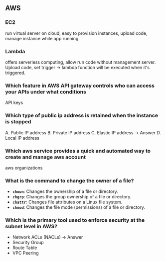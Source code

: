 ## AWS

### EC2

run virtual server on cloud, easy to provision instances, upload code, manage instance while app running.

### Lambda

offers serverless computing, allow run code without management server. Upload code, set trigger -> lambda function will be executed when it's triggered.

### Which feature in AWS API gateway controls who can access your APIs under what conditions

API keys

### Which type of public ip address is retained when the instance is stopped

A. Public IP address
B. Private IP address
C. Elastic IP address -> Answer
D. Local IP address

### Which aws service provides a quick and automated way to create and manage aws account

aws organizations

### What is the command to change the owner of a file?

- **`chown`**: Changes the ownership of a file or directory.
- **`chgrp`**: Changes the group ownership of a file or directory.
- **`chattr`**: Changes file attributes on a Linux file system.
- **`chmod`**: Changes the file mode (permissions) of a file or directory.

### Which is the primary tool used to enforce security at the subnet level in AWS?

- Network ACLs (NACLs) -> Answer
- Security Group
- Route Table
- VPC Peering
